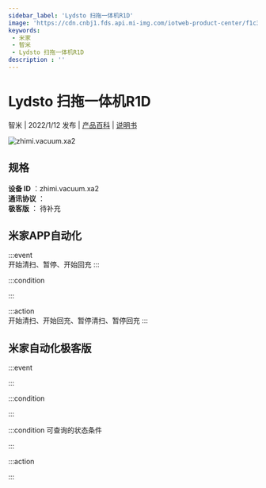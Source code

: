 ```yaml
---
sidebar_label: 'Lydsto 扫拖一体机R1D'
image: 'https://cdn.cnbj1.fds.api.mi-img.com/iotweb-product-center/f1c378dc6a45ac9d3484cbec1b091ff3_1634713331757.png?GalaxyAccessKeyId=AKVGLQWBOVIRQ3XLEW&Expires=9223372036854775807&Signature=ETaCMzhIxqBbXG+dub2sFUojPIc='
keywords: 
 - 米家
 - 智米
 - Lydsto 扫拖一体机R1D
description : ''
---
```

# Lydsto 扫拖一体机R1D

智米 | 2022/1/12 发布 | [产品百科](https://home.mi.com/webapp/content/baike/product/index.html?model=zhimi.vacuum.xa2/) | [说明书](https://home.mi.com/views/introduction.html?model=zhimi.vacuum.xa2&region=cn)

![zhimi.vacuum.xa2](https://cdn.cnbj1.fds.api.mi-img.com/iotweb-product-center/f1c378dc6a45ac9d3484cbec1b091ff3_1634713331757.png?GalaxyAccessKeyId=AKVGLQWBOVIRQ3XLEW&Expires=9223372036854775807&Signature=ETaCMzhIxqBbXG+dub2sFUojPIc=)

## 规格  
> 
**设备 ID** ：zhimi.vacuum.xa2  
**通讯协议** ：  
**极客版**  ： 待补充 


## 米家APP自动化  

:::event  
开始清扫、暂停、开始回充
:::

:::condition  

:::

:::action   
开始清扫、开始回充、暂停清扫、暂停回充
:::

## 米家自动化极客版  

:::event  

:::

:::condition  

:::

:::condition 可查询的状态条件  

:::

:::action  

:::

        
